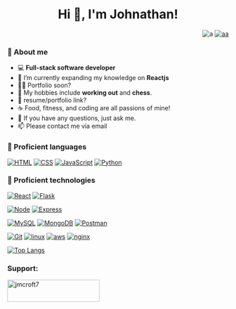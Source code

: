 <h1 align="center">Hi 👋, I'm Johnathan!</h1>

<p align="right"> 
  <img src="https://komarev.com/ghpvc/?username=a&label=Profile%20views&color=0e75b6&style=flat" alt="a" />
  <a href="https://twitter.com/jmcroft7" target="blank"><img src="https://img.shields.io/twitter/follow/jmcroft7?logo=twitter&style=for-the-badge" alt="aa" /></a> </p>


<h3 align="left"> 📕 About me </h3>

- 💻 **Full-stack software developer**
- 🌱 I’m currently expanding my knowledge on **Reactjs**
- 👨‍💻 Portfolio soon?
- 🏓 My hobbies include **working out** and **chess**.
- 📄 resume/portfolio link?
- ☕ Food, fitness, and coding are all passions of mine!
- 💬 If you have any questions, just ask me.
- 📫 Please contact me via email



<h3 align="left">📘 Proficient languages </h3>

[![HTML](https://img.shields.io/badge/-HTML5-F06529?style=plastic-square&logo=html5&logoColor=ffffff)](https://www.github.com/jmcroft7)
[![CSS](https://img.shields.io/badge/-CSS-2965f1?style=plastic-square&logo=css3&logoColor=ffffff)](https://www.github.com/jmcroft7)
[![JavaScript](https://img.shields.io/badge/-JavaScript-f0db4f?style=plastic-square&logo=javascript&logoColor=000000)](https://www.github.com/jmcroft7)
[![Python](https://img.shields.io/badge/-Python-3776AB?style=plastic-square&logo=python&logoColor=ffffff)](https://www.github.com/jmcroft7)

<h3 align="left">📗 Proficient technologies </h3>

[![React](https://img.shields.io/badge/-React-4285f4?style=plastic-square&logo=react&logoColor=ffffff)](https://reactjs.org/)
[![Flask](https://img.shields.io/badge/-Flask-000000?style=plastic-square&logo=Flask&logoColor=ffffff)](https://flask.palletsprojects.com/)

[![Node](https://img.shields.io/badge/-Node.js-68a063?style=plastic-square&logo=nodedotjs&logoColor=ffffff)](https://nodejs.org/en/)
[![Express](https://img.shields.io/badge/-Express.js-303030?style=plastic-square&logo=express&logoColor=ffffff)](https://expressjs.com/)

[![MySQL](https://img.shields.io/badge/-MySQL-4479A1?style=plastic-square&logo=MySQL&logoColor=ffffff)](https://www.mysql.com/)
[![MongoDB](https://img.shields.io/badge/-MongoDB-47A248?style=plastic-square&logo=MongoDB&logoColor=ffffff)](https://www.mongodb.com/)
[![Postman](https://img.shields.io/badge/-Postman-F06529?style=plastic-square&logo=postman&logoColor=ffffff)](https://www.postman.com/)

[![Git](https://img.shields.io/badge/-Git-%23F05032?style=plastic-square&logo=git&logoColor=%23ffffff)](https://git-scm.com/)
[![linux](https://img.shields.io/badge/-Linux-000000?style=plastic-square&logo=linux&logoColor=ffffff)](https://ubuntu.com/)
[![aws](https://img.shields.io/badge/-AWS-3776AB?style=plastic-square&logo=amazonaws&logoColor=ffffff)](https://aws.amazon.com/)
[![nginx](https://img.shields.io/badge/-nginx-47A248?style=plastic-square&logo=nginx&logoColor=ffffff)](https://www.nginx.com/)



[![Top Langs](https://github-readme-stats.vercel.app/api/top-langs/?username=jmcroft7&layout=compact&text_color=daf7dc&bg_color=151515&style=plastic&logo=appveyor)](https://github.com/jmcroft7)

<h3 align="left">Support:</h3>
<p><a href="https://www.buymeacoffee.com/jmcroft7"> <img align="left" src="https://cdn.buymeacoffee.com/buttons/v2/default-yellow.png" height="50" width="210" alt="jmcroft7" /></a></p>
